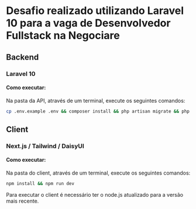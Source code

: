 # Desafio realizado utilizando Laravel 10 para a vaga de Desenvolvedor Fullstack na Negociare

## Backend

### Laravel 10

#### Como executar:

Na pasta da API, através de um terminal, execute os seguintes comandos:

```bash
cp .env.example .env && composer install && php artisan migrate && php artisan key:generate && php artisan serve --port=8000
```

## Client

### Next.js / Tailwind / DaisyUI

#### Como executar:

Na pasta do client, através de um terminal, execute os seguintes comandos:

```bash
npm install && npm run dev
```

Para executar o client é necessário ter o node.js atualizado para a versão mais recente.
